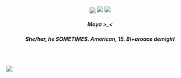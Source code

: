 <h3 align="center">
<img src="https://files.catbox.moe/gktui6.png"

<p align="center">
<img src="https://files.catbox.moe/d2iu38.png"/>
<img src="https://files.catbox.moe/h1f303.gif"
</p>

<p align="center">
</p>
<p align="center">
</p>

<h5 align="center">
 Moya >_< 
         <h5 align="center">
        She/her, he SOMETIMES. American, 15. Bi+aroace demigirl
</h5>


<h5 align="center">
 ‎‎ ‎

</h5>
<img src="https://files.catbox.moe/csosve.png"
</p>


